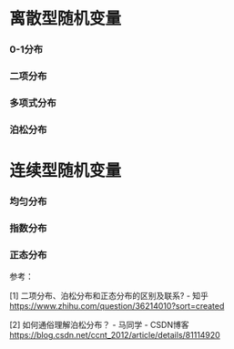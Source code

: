 # 离散型随机变量

### 0-1分布

### 二项分布

### 多项式分布

### 泊松分布



# 连续型随机变量

### 均匀分布

### 指数分布

### 正态分布



参考：

[1] 二项分布、泊松分布和正态分布的区别及联系? - 知乎
https://www.zhihu.com/question/36214010?sort=created

[2] 如何通俗理解泊松分布？ - 马同学 - CSDN博客
https://blog.csdn.net/ccnt_2012/article/details/81114920

